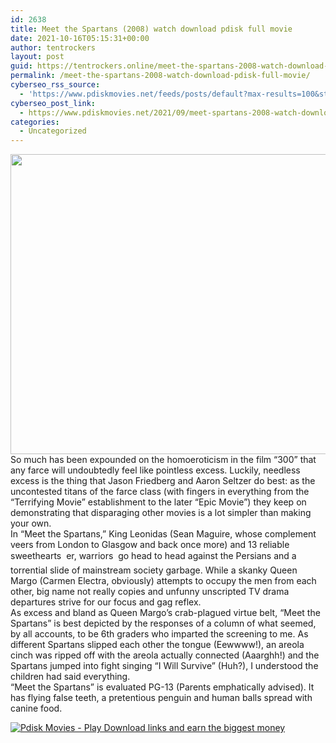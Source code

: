 ```yaml
---
id: 2638
title: Meet the Spartans (2008) watch download pdisk full movie
date: 2021-10-16T05:15:31+00:00
author: tentrockers
layout: post
guid: https://tentrockers.online/meet-the-spartans-2008-watch-download-pdisk-full-movie/
permalink: /meet-the-spartans-2008-watch-download-pdisk-full-movie/
cyberseo_rss_source:
  - 'https://www.pdiskmovies.net/feeds/posts/default?max-results=100&start-index=401'
cyberseo_post_link:
  - https://www.pdiskmovies.net/2021/09/meet-spartans-2008-watch-download-pdisk.html
categories:
  - Uncategorized
---
```

<div class="separator">
  <a href="https://1.bp.blogspot.com/-pDlLU2mhjm8/YUC52oRbDPI/AAAAAAAAbK0/V_DND3uRVF8oEYvrm8fRLrU48WsU-XXvwCLcBGAsYHQ/s1024/Meet%2Bthe%2BSpartans%2B%25282008%2529%2Bwatch%2Bdownload%2Bpdisk%2Bfull%2Bmovie.jpg" imageanchor="1"><img loading="lazy" border="0" data-original-height="768" data-original-width="1024" height="480" src="https://1.bp.blogspot.com/-pDlLU2mhjm8/YUC52oRbDPI/AAAAAAAAbK0/V_DND3uRVF8oEYvrm8fRLrU48WsU-XXvwCLcBGAsYHQ/w640-h480/Meet%2Bthe%2BSpartans%2B%25282008%2529%2Bwatch%2Bdownload%2Bpdisk%2Bfull%2Bmovie.jpg" width="640" /></a>
</div>



<div>
  <div>
    <span>So much has been expounded on the homoeroticism in the film &#8220;300&#8221; that any farce will undoubtedly feel like pointless excess. Luckily, needless excess is the thing that Jason Friedberg and Aaron Seltzer do best: as the uncontested titans of the farce class (with fingers in everything from the &#8220;Terrifying Movie&#8221; establishment to the later &#8220;Epic Movie&#8221;) they keep on demonstrating that disparaging other movies is a lot simpler than making your own.&nbsp;</span>
  </div>
  
  <div>
    <span>In &#8220;Meet the Spartans,&#8221; King Leonidas (Sean Maguire, whose complement veers from London to Glasgow and back once more) and 13 reliable sweethearts  er, warriors  go head to head against the Persians and a torrential slide of mainstream society garbage. While a skanky Queen Margo (Carmen Electra, obviously) attempts to occupy the men from each other, big name not really copies and unfunny unscripted TV drama departures strive for our focus and gag reflex.&nbsp;</span>
  </div>
  
  <div>
    <span>As excess and bland as Queen Margo&#8217;s crab-plagued virtue belt, &#8220;Meet the Spartans&#8221; is best depicted by the responses of a column of what seemed, by all accounts, to be 6th graders who imparted the screening to me. As different Spartans slipped each other the tongue (Eewwww!), an areola cinch was ripped off with the areola actually connected (Aaarghh!) and the Spartans jumped into fight singing &#8220;I Will Survive&#8221; (Huh?), I understood the children had said everything.&nbsp;</span>
  </div>
  
  <div>
    <span>&#8220;Meet the Spartans&#8221; is evaluated PG-13 (Parents emphatically advised). It has flying false teeth, a pretentious penguin and human balls spread with canine food.</span>
  </div>
</div>

[![](https://1.bp.blogspot.com/-KJZYdQTn3nw/YS8VdIdXMyI/AAAAAAAAaw4/BR8dsGkpxw0T8C_4G4ALfMA7cP79KN3kwCLcBGAsYHQ/w400-h58/play_download_buttuons-removebg-preview.png "Pdisk Movies - Play Download links and earn the biggest money")](https://kofilink.com/1/bnYybDBkMDAwNXZm?dn=1)